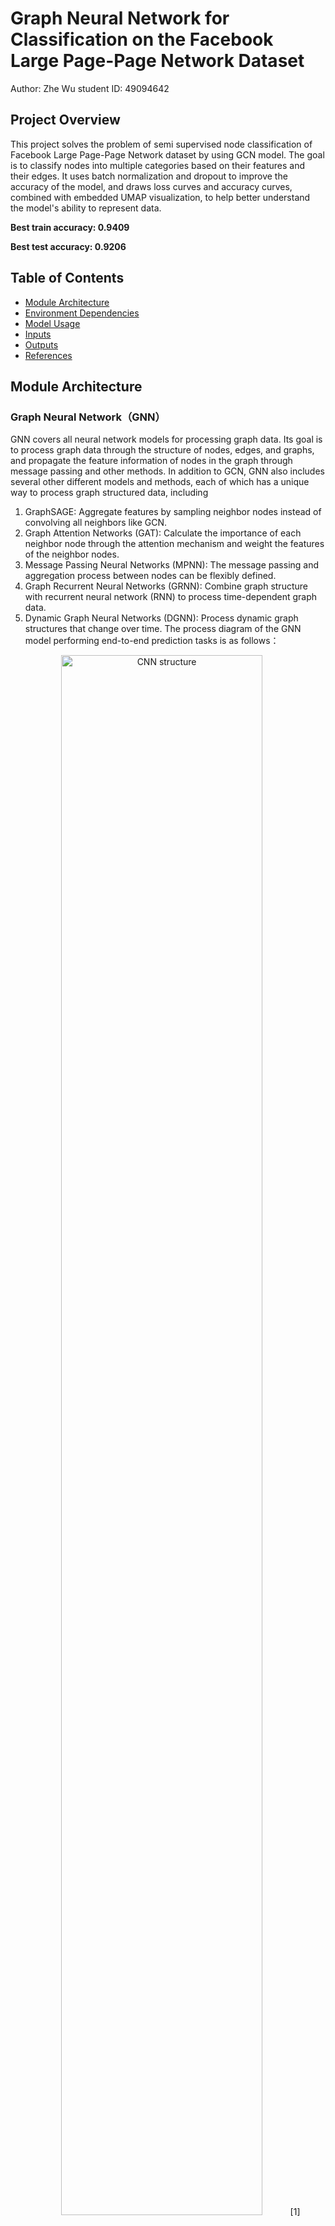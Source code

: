 # Graph Neural Network for Classification on the Facebook Large Page-Page Network Dataset

Author: Zhe Wu
student ID: 49094642

## Project Overview
This project solves the problem of semi supervised node classification of Facebook Large Page-Page Network dataset by using GCN model. The goal is to classify nodes into multiple categories based on their features and their edges. It uses batch normalization and dropout to improve the accuracy of the model, and draws loss curves and accuracy curves, combined with embedded UMAP visualization, to help better understand the model's ability to represent data.

**Best train accuracy: 0.9409** 

**Best test accuracy: 0.9206**

## Table of Contents
- [Module Architecture](#module-architecture)
- [Environment Dependencies](#environment-dependencies)
- [Model Usage](#model-usage)
- [Inputs](#inputs)
- [Outputs](#outputs)
- [References](#references)

## Module Architecture
### Graph Neural Network（GNN）
GNN covers all neural network models for processing graph data. Its goal is to process graph data through the structure of nodes, edges, and graphs, and propagate the feature information of nodes in the graph through message passing and other methods. In addition to GCN, GNN also includes several other different models and methods, each of which has a unique way to process graph structured data, including
  1. GraphSAGE: Aggregate features by sampling neighbor nodes instead of convolving all neighbors like GCN.
  2. Graph Attention Networks (GAT): Calculate the importance of each neighbor node through the attention mechanism and weight the features of the neighbor nodes.
  3. Message Passing Neural Networks (MPNN): The message passing and aggregation process between nodes can be flexibly defined.
  4. Graph Recurrent Neural Networks (GRNN): Combine graph structure with recurrent neural network (RNN) to process time-dependent graph data.
  5. Dynamic Graph Neural Networks (DGNN): Process dynamic graph structures that change over time.
The process diagram of the GNN model performing end-to-end prediction tasks is as follows：
<div style="text-align: center;">
    <img src="images/model structure.png" alt="CNN structure" style="width: 80%"> [1]
</div>

### Graph Convolutional Network(GCN)
GCN is a specific implementation of GNN. It is a model that processes graph-structured data based on convolution operations. The representation of each node is updated by aggregating the features of each node and its neighboring nodes. Unlike traditional convolutional neural networks that operate on regular grid data (such as images and text), GCN processes irregular graph-structured data, such as social networks and molecular structure graphs.

The core principle of GCN is to propagate and update node features layer by layer, and each layer updates the representation of the node according to the node's neighbor information. Through multi-layer graph convolution operations, the node features gradually merge the information of the surrounding nodes, thereby extracting high-order features in the entire graph structure, and finally used for tasks such as node classification, edge prediction, or overall graph classification.

### Algorithm Principle
The specific GCN structure in this project is as follows：
  1. **Convolutional layer:** There are **4** convolutional layers and each convolution layer is responsible for aggregating the features of the node and its neighboring nodes. The outputs of the 1st, 2nd, and 3rd layers are the feature representations of the hidden layer, and the output of the 4th layer is the result of node classification.
  2. **Batch Normalization:** There are **3** batch normalization layers，which perform normalization after the first three layers of convolution, helping the training process to be more stable and accelerate convergence.
  3. **Dropout:** There is a Dropout operation after each convolution layer, which randomly discards some node features during training to prevent the model from overfitting.
  4. **ReLU:** ReLU activation function is applied after each convolution layer to introduce nonlinearity, so that the model can learn more complex features.
  5. **Classification layer:** The last output layer uses a Log Softmax layer, which is responsible for outputting the category probability of the node.

The data set input contains a graph structure containing node features and edge connection information. After passing through the model, a tensor will be output, indicating the logarithmic probability of each node belonging to different categories.

### Overall framework
The model uses a four-layer GCN, combined with batch normalization and Dropout to learn node representations based on graph structure and node features. The feature vector (128 dimensions) of each node is processed by GCN, and ReLU activation and Dropout are used between layers to prevent overfitting. The dataset is randomly split into train, validation, and test sets, and a weighted loss function is used during training. The model is trained using the AdamW optimizer, and the entire process lasts for 400 epochs. The model performance is tracked by training and test loss and accuracy, and finally UMAP is used to reduce the dimension of the node embedding and visualize it.

## Environment Dependencies
The project requires the installation of the following software or packages:
- Python 3.12.4
- Pytorch 2.4.1
- Cuda 11.8 
- Numpy 1.26.4
- scikit-learn 1.5.1
- Pandas 2.2.2
- Torch Geometric 2.6.1
- UMAP-learn
- Matplotlib

## Model Usage
1. Dataset loading
   ```python
   dataset.py
   ```
   Load and preprocess graph datasets and organize the data into PyTorch Geometric Data objects, splitting them into train and test sets.

2. GCN module
   ```python
   module.py
   ```
   Graph convolutional network model with 4 layers of convolution

3. Data prediction
   ```python
   predict.py
   ```
   Load the GCN model and data, perform node classification prediction, and output the prediction results

4. Training the model
   ```python
   train.py
   ```
   Train and evaluate the GCN model, record the train and test loss and accuracy, and track the best test accuracy.

5. Visualization
   ```python
   utils.py
   ```
   Draw UMAP projections and loss and accuracy curves during training and testing

## Inputs
This project uses the Facebook Large Page-Page Network dataset provided by the course. The dataset is in the form of a ***128-dimensional vector*** feature.The nodes represent Facebook pages, and the edges represent the likes between these pages. We need to classify them based on specific features.

The dataset was not initially divided.I split the dataset into train, validation, and test sets: **80%** for **train set**, **10%** for **validation set**, and **10%** for **test set**. This is to ensure that the nodes are reasonably allocated according to the preset ratio to maintain the balance of the data. Secondly, the dataset uses a specific labeling method to effectively prevent confusion between datasets. This can maintain randomness while making the model more universal and operable. The data layout is shown in the figure below:
<div style="text-align: center;">
    <img src="images/data example.png" alt="data example" style="width: 30%"> [2]
</div> 

## Outputs
### Printing accuracy
The dataset is divided into train set, validation set and test set according to 80%, 10% and 10%. And the **learning rate** is set to **0.005**. After **400 epochs**, the best **train accuracy** is **0.9409** and the **test accuracy** is **0.9206**. The accuracy and loss values of the train set and test set are as follows:
<div style="text-align: center;">
    <img src="outputs/printing results.png" alt="printing results" style="width: 60%">
</div>

### Curve
The visualization curves of accuracy and loss value corresponding to the training set and test set of the entire training process are as follows：
<div style="text-align: center;">
    <img src="outputs/loss curve.png" alt="loss curve" style="width: 45%;">
    <img src="outputs/accuracy curve.png" alt="accuracy curve" style="width: 45%; margin-left: 20px;">
</div>

From the loss curve, we can see that both curves are high at the beginning, and then gradually decrease. After about 50 epochs, the **loss value** stabilizes and finally approaches **0.3**. Although the training loss is significantly lower than the test loss, this indicates that the model performs better on the training set, but there may also be some overfitting trends.

From the accuracy curve, we can see that both curves rise rapidly at the beginning, then gradually stabilize, and finally fluctuate between **0.85-0.9**. 
We visualize the output results and use UMAP to reduce the dimensionality of the high-dimensional feature vector to a two-dimensional projection:

### Umap
UMAP maps high-dimensional data to low-dimensional space by reducing dimensionality, so that the global structure and local neighborhood relationship of the data can be presented intuitively. The input result of umap is as follows:
<div style="text-align: center;">
    <img src="outputs/umap projection.png" alt="umap projection" style="width: 60%">
</div>

In this graph, each cluster in the figure represents a different node category, and the color reflects the true label. Although nodes from different categories form distinguishable clusters, there are some overlapping and fuzzy areas, which indicates that the model has achieved a certain classification effect, but it may be difficult to clearly distinguish certain node categories.

According to the output results, the model showed good classification ability when processing the Facebook Large Page-Page Network dataset, and from the UMAP projection graph, the model can distinguish different categories well. However, there is a large deviation in the loss curves of the training set and the test set. The performance and generalization ability of the model should be improved to make the performance on the dataset more stable and outstanding.

## References
- [1] Distill. 'A Gentle Introduction to Graph Neural Networks', Accessed 10/27.
  https://distill.pub/2021/gnn-intro/
- [2] Boldenow, Brad. 2018. 'Simple Network Analysis of Facebook Data', Accessed 10.26.
  https://www.kaggle.com/code/boldy717/simple-network-analysis-of-facebook-data
